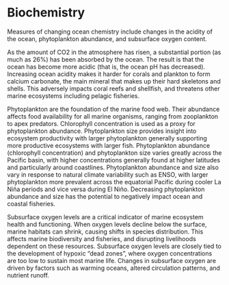 # Biochemistry


Measures of changing ocean chemistry include changes in the acidity of the ocean, phytoplankton abundance, and subsurface oxygen content.     

As the amount of CO2 in the atmosphere has risen, a substantial portion (as much as 26%) has been absorbed by the ocean. The result is that the ocean has become more acidic (that is, the ocean pH has decreased).  Increasing ocean acidity makes it harder for corals and plankton to form calcium carbonate, the main mineral that makes up their hard skeletons and shells. This adversely impacts coral reefs and shellfish, and threatens other marine ecosystems including pelagic fisheries. 

Phytoplankton are the foundation of the marine food web.  Their abundance affects food availability for all marine organisms, ranging from zooplankton to apex predators. Chlorophyll concentration is used as a proxy for phytoplankton abundance.  Phytoplankton size provides insight into ecosystem productivity with larger phytoplankton generally supporting more productive ecosystems with larger fish.  Phytoplankton abundance (chlorophyll concentration) and phytoplankton size varies greatly across the Pacific basin, with higher concentrations generally found at higher latitudes and particularly around coastlines.  Phytoplankton abundance and size also vary in response to natural climate variability such as ENSO, with larger phytoplankton more prevalent across the equatorial Pacific during cooler La Niña periods and vice versa during El Niño.  Decreasing phytoplankton abundance and size has the potential to negatively impact ocean and coastal fisheries. 

Subsurface oxygen levels are a critical indicator of marine ecosystem health and functioning.  When oxygen levels decline below the surface, marine habitats can shrink, causing shifts in species distribution.  This affects marine biodiversity and fisheries, and disrupting livelihoods dependent on these resources.  Subsurface oxygen levels are closely tied to the development of hypoxic “dead zones”, where oxygen concentrations are too low to sustain most marine life.  Changes in subsurface oxygen are driven by factors such as warming oceans, altered circulation patterns, and nutrient runoff.  

 
